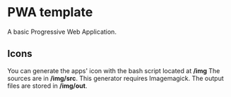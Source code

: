 # PWA template
A basic Progressive Web Application.

## Icons
You can generate the apps' icon with the bash script located at **/img**
The sources are in **/img/src**. This generator requires Imagemagick.
The output files are stored in **/img/out**.
